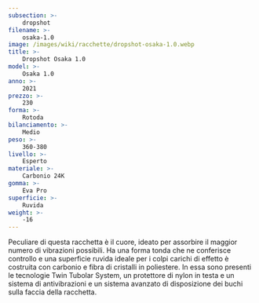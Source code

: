 ```yaml
---
subsection: >-
    dropshot
filename: >-
    osaka-1.0
image: /images/wiki/racchette/dropshot-osaka-1.0.webp
title: >-
    Dropshot Osaka 1.0
model: >-
    Osaka 1.0
anno: >-
    2021
prezzo: >-
    230
forma: >-
    Rotoda
bilanciamento: >-
    Medio
peso: >-
    360-380
livello: >-
    Esperto
materiale: >-
    Carbonio 24K
gomma: >-
    Eva Pro
superficie: >-
    Ruvida
weight: >-
    -16
---
```

Peculiare di questa racchetta è il cuore, ideato per assorbire il maggior numero di vibrazioni possibili. Ha una forma tonda che ne conferisce controllo e una superficie ruvida ideale per i colpi carichi di effetto è costruita con carbonio e fibra di cristalli in poliestere. In essa sono presenti le tecnologie Twin Tubolar System, un protettore di nylon in testa e un sistema di antivibrazioni e un sistema avanzato di disposizione dei buchi sulla faccia della racchetta.